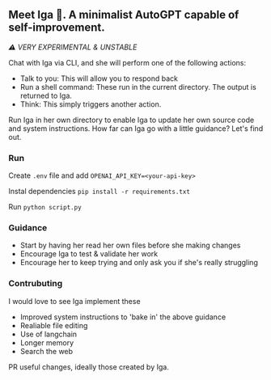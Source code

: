 ## Meet Iga 🦉. A minimalist AutoGPT capable of self-improvement.
*⚠️ VERY EXPERIMENTAL & UNSTABLE*

Chat with Iga via CLI, and she will perform one of the following actions:
- Talk to you: This will allow you to respond back
- Run a shell command: These run in the current directory. The output is returned to Iga.
- Think: This simply triggers another action.

Run Iga in her own directory to enable Iga to update her own source code and system instructions. How far can Iga go with a little guidance? Let's find out.

### Run

Create `.env` file and add `OPENAI_API_KEY=<your-api-key>`

Instal dependencies `pip install -r requirements.txt`

Run `python script.py`

### Guidance
- Start by having her read her own files before she making changes
- Encourage Iga to test & validate her work
- Encourage her to keep trying and only ask you if she's really struggling

### Contrubuting
I would love to see Iga implement these
- Improved system instructions to 'bake in' the above guidance
- Realiable file editing
- Use of langchain
- Longer memory
- Search the web

PR useful changes, ideally those created by Iga.
